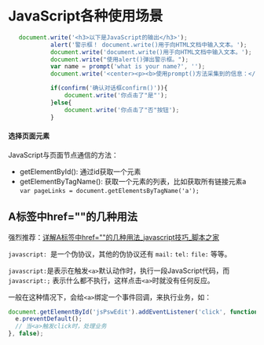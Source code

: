 # JavaScript各种使用场景

```javascript
   document.write('<h3>以下是JavaScript的输出</h3>');
            alert('警示框！ document.write()用于向HTML文档中输入文本。');
            document.write('document.write()用于向HTML文档中输入文本。');
            document.write("使用alert()弹出警示框。");
            var name = prompt('what is your name?', '');
            document.write('<center><p><b>使用prompt()方法采集到的信息：</b> Welcome <big>' + name + '</big></p></center>');

            if(confirm('确认对话框confirm()')){
                document.write('你点击了"是"');
            }else{
                document.write('你点击了"否"按钮');
            }
```

#### 选择页面元素
JavaScript与页面节点通信的方法：

- getElementById(): 通过id获取一个元素
- getElementByTagName(): 获取一个元素的列表，比如获取所有链接元素a
	`var pageLinks = document.getElementsByTagName('a');`





## A标签中href=""的几种用法

强烈推荐：[详解A标签中href=&quot;&quot;的几种用法_javascript技巧_脚本之家](https://www.jb51.net/article/121630.htm?utm_medium=referral "详解A标签中href=&quot;&quot;的几种用法_javascript技巧_脚本之家")



`javascript: `是一个伪协议，其他的伪协议还有 `mail:`  `tel:`  `file:`  等等。

`javascript:`是表示在触发`<a>`默认动作时，执行一段JavaScript代码，而 `javascript:;` 表示什么都不执行，这样点击`<a>`时就没有任何反应。

一般在这种情况下，会给`<a>`绑定一个事件回调，来执行业务，如：

```javascript
document.getElementById('jsPswEdit').addEventListener('click', function(e) {
  e.preventDefault();
  // 当<a>触发click时，处理业务
}, false);
```



